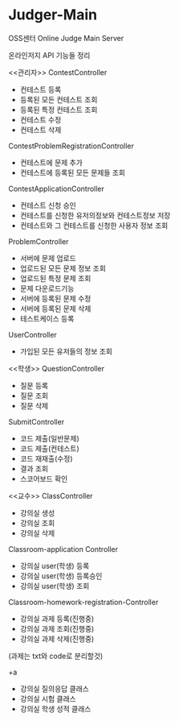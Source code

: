 # Judger-Main
OSS센터 Online Judge Main Server

온라인저지 API 기능들 정리

<<관리자>>
ContestController
* 컨테스트 등록
* 등록된 모든 컨테스트 조회
* 등록된 특정 컨테스트 조회
* 컨테스트 수정
* 컨테스트 삭제

ContestProblemRegistrationController
* 컨테스트에 문제 추가
* 컨테스트에 등록된 모든 문제들 조회

ContestApplicationController
* 컨테스트 신청 승인 
* 컨테스트를 신청한 유저의정보와 컨테스트정보 저장
* 컨테스트와 그 컨테스트를 신청한 사용자 정보 조회

ProblemController
* 서버에 문제 업로드
* 업로드된 모든 문제 정보 조회
* 업로드된 특정 문제 조회
* 문제 다운로드기능
* 서버에 등록된 문제 수정
* 서버에 등록된 문제 삭제
* 테스트케이스 등록

UserController
* 가입된 모든 유저들의 정보 조회

<<학생>>
QuestionController
* 질문 등록
* 질문 조회
* 질문 삭제

SubmitController
* 코드 제출(일반문제)
* 코드 제출(컨테스트)
* 코드 재재출(수정)
* 결과 조회
* 스코어보드 확인


<<교수>>
ClassController
* 강의실 생성
* 강의실 조회
* 강의실 삭제

Classroom-application Controller
* 강의실 user(학생) 등록
* 강의실 user(학생) 등록승인
* 강의실 user(학생) 조회

Classroom-homework-registration-Controller
* 강의실 과제 등록(진행중)
* 강의실 과제 조회(진행중)
* 강의실 과제 삭제(진행중)

(과제는 txt와 code로 분리할것)

+a
* 강의실 질의응답 클래스
* 강의실 시험 클래스
* 강의실 학생 성적 클래스
